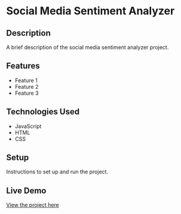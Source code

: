 # Social Media Sentiment Analyzer

## Description

A brief description of the social media sentiment analyzer project.

## Features

- Feature 1
- Feature 2
- Feature 3

## Technologies Used

- JavaScript
- HTML
- CSS

## Setup

Instructions to set up and run the project.

## Live Demo

[View the project here](https://deepakkumar55.github.io/200-JAVASCRIPT-PROJECT/167-167-social_media_sentiment_analyzer/)

